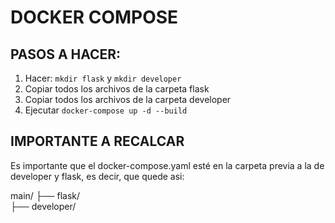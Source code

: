 # DOCKER COMPOSE

## PASOS A HACER:

1. Hacer: `mkdir flask` y `mkdir developer`
2. Copiar todos los archivos de la carpeta flask
3. Copiar todos los archivos de la carpeta developer
4. Ejecutar `docker-compose up -d --build`

## IMPORTANTE A RECALCAR

Es importante que el docker-compose.yaml esté en la carpeta previa a la de developer y flask, es decir, que quede asi:

main/
├── flask/  
├── developer/                 

